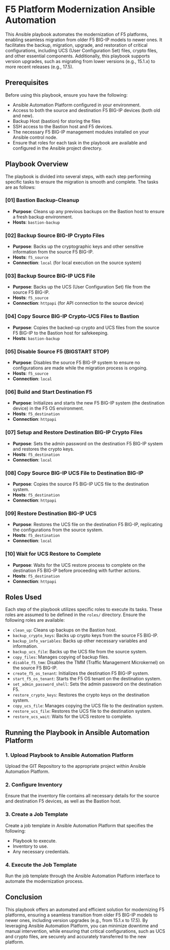 # F5 Platform Modernization Ansible Automation

This Ansible playbook automates the modernization of F5 platforms, enabling seamless migration from older F5 BIG-IP models to newer ones. It facilitates the backup, migration, upgrade, and restoration of critical configurations, including UCS (User Configuration Set) files, crypto files, and other essential components. Additionally, this playbook supports version upgrades, such as migrating from lower versions (e.g., 15.1.x) to more recent releases (e.g., 17.5).

## Prerequisites

Before using this playbook, ensure you have the following:

- Ansible Automation Platform configured in your environment.
- Access to both the source and destination F5 BIG-IP devices (both old and new).
- Backup Host (bastion) for storing the files
- SSH access to the Bastion host and F5 devices.
- The necessary F5 BIG-IP management modules installed on your Ansible control node.
- Ensure that roles for each task in the playbook are available and configured in the Ansible project directory.

## Playbook Overview

The playbook is divided into several steps, with each step performing specific tasks to ensure the migration is smooth and complete. The tasks are as follows:

### [01] Bastion Backup-Cleanup

- **Purpose**: Cleans up any previous backups on the Bastion host to ensure a fresh backup environment.
- **Hosts**: `bastion-backup`

### [02] Backup Source BIG-IP Crypto Files

- **Purpose**: Backs up the cryptographic keys and other sensitive information from the source F5 BIG-IP.
- **Hosts**: `f5_source`
- **Connection**: `local` (for local execution on the source system)

### [03] Backup Source BIG-IP UCS File

- **Purpose**: Backs up the UCS (User Configuration Set) file from the source F5 BIG-IP.
- **Hosts**: `f5_source`
- **Connection**: `httpapi` (for API connection to the source device)

### [04] Copy Source BIG-IP Crypto-UCS Files to Bastion

- **Purpose**: Copies the backed-up crypto and UCS files from the source F5 BIG-IP to the Bastion host for safekeeping.
- **Hosts**: `bastion-backup`

### [05] Disable Source F5 (BIGSTART STOP)

- **Purpose**: Disables the source F5 BIG-IP system to ensure no configurations are made while the migration process is ongoing.
- **Hosts**: `f5_source`
- **Connection**: `local`

### [06] Build and Start Destination F5

- **Purpose**: Initializes and starts the new F5 BIG-IP system (the destination device) in the F5 OS environment.
- **Hosts**: `f5_destination`
- **Connection**: `httpapi`

### [07] Setup and Restore Destination BIG-IP Crypto Files

- **Purpose**: Sets the admin password on the destination F5 BIG-IP system and restores the crypto keys.
- **Hosts**: `f5_destination`
- **Connection**: `local`

### [08] Copy Source BIG-IP UCS File to Destination BIG-IP

- **Purpose**: Copies the source F5 BIG-IP UCS file to the destination system.
- **Hosts**: `f5_destination`
- **Connection**: `httpapi`

### [09] Restore Destination BIG-IP UCS

- **Purpose**: Restores the UCS file on the destination F5 BIG-IP, replicating the configurations from the source system.
- **Hosts**: `f5_destination`
- **Connection**: `local`

### [10] Wait for UCS Restore to Complete

- **Purpose**: Waits for the UCS restore process to complete on the destination F5 BIG-IP before proceeding with further actions.
- **Hosts**: `f5_destination`
- **Connection**: `httpapi`

## Roles Used

Each step of the playbook utilizes specific roles to execute its tasks. These roles are assumed to be defined in the `roles/` directory. Ensure the following roles are available:

- `clean_up`: Cleans up backups on the Bastion host.
- `backup_crypto_keys`: Backs up crypto keys from the source F5 BIG-IP.
- `backup_info_variables`: Backs up other necessary variables and information.
- `backup_ucs_file`: Backs up the UCS file from the source system.
- `copy_files`: Manages copying of backup files.
- `disable_f5_tmm`: Disables the TMM (Traffic Management Microkernel) on the source F5 BIG-IP.
- `create_f5_os_tenant`: Initializes the destination F5 BIG-IP system.
- `start_f5_os_tenant`: Starts the F5 OS tenant on the destination system.
- `set_admin_password_shell`: Sets the admin password on the destination F5.
- `restore_crypto_keys`: Restores the crypto keys on the destination system.
- `copy_ucs_file`: Manages copying the UCS file to the destination system.
- `restore_ucs_file`: Restores the UCS file to the destination system.
- `restore_ucs_wait`: Waits for the UCS restore to complete.

## Running the Playbook in Ansible Automation Platform

### 1. **Upload Playbook to Ansible Automation Platform**

Upload the GIT Repository to the appropriate project within Ansible Automation Platform.

### 2. **Configure Inventory**

Ensure that the inventory file contains all necessary details for the source and destination F5 devices, as well as the Bastion host.

### 3. **Create a Job Template**

Create a job template in Ansible Automation Platform that specifies the following:
- Playbook to execute.
- Inventory to use.
- Any necessary credentials.

### 4. **Execute the Job Template**

Run the job template through the Ansible Automation Platform interface to automate the modernization process.

## Conclusion

This playbook offers an automated and efficient solution for modernizing F5 platforms, ensuring a seamless transition from older F5 BIG-IP models to newer ones, including version upgrades (e.g., from 15.1.x to 17.5). By leveraging Ansible Automation Platform, you can minimize downtime and manual intervention, while ensuring that critical configurations, such as UCS and crypto files, are securely and accurately transferred to the new platform.
